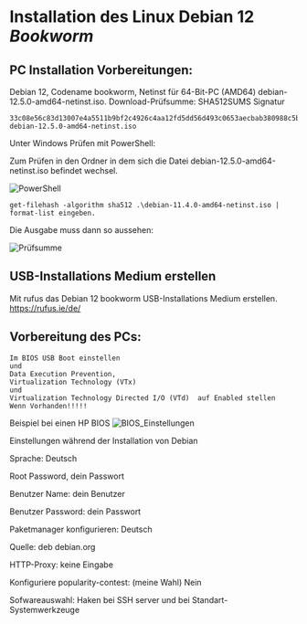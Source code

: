 # Installation des Linux Debian 12 *Bookworm*

## PC Installation Vorbereitungen:
Debian 12, Codename bookworm, Netinst für 64-Bit-PC (AMD64) debian-12.5.0-amd64-netinst.iso.
Download-Prüfsumme: SHA512SUMS Signatur
````SHA512SUMS
33c08e56c83d13007e4a5511b9bf2c4926c4aa12fd5dd56d493c0653aecbab380988c5bf1671dbaea75c582827797d98c4a611f7fb2b131fbde2c677d5258ec9 debian-12.5.0-amd64-netinst.iso
````
Unter Windows Prüfen mit PowerShell:

Zum Prüfen in den Ordner in dem sich die Datei debian-12.5.0-amd64-netinst.iso befindet wechsel.

![PowerShell](./grafics/PowerShell.png)
````In PowerShell 
get-filehash -algorithm sha512 .\debian-11.4.0-amd64-netinst.iso | format-list eingeben.
````

Die Ausgabe muss dann so aussehen:

![Prüfsumme](./grafics/get-filehash_ausgabe.png)

## USB-Installations Medium erstellen
Mit rufus das Debian 12 bookworm USB-Installations Medium erstellen. https://rufus.ie/de/

## Vorbereitung des PCs:
````
Im BIOS USB Boot einstellen
und 
Data Execution Prevention, 
Virtualization Technology (VTx) 
und
Virtualization Technology Directed I/O (VTd)  auf Enabled stellen
Wenn Vorhanden!!!!!
````
Beispiel bei einen HP BIOS
![BIOS_Einstellungen](./grafics/BIOS_Einstellungen.png)

Einstellungen während der Installation von Debian

Sprache: Deutsch

Root Password, dein Passwort

Benutzer Name:  dein Benutzer 

Benutzer Password: dein Passwort

Paketmanager konfigurieren: Deutsch

Quelle: deb debian.org

HTTP-Proxy: keine Eingabe

Konfiguriere popularity-contest: (meine Wahl) Nein

Sofwareauswahl: Haken bei SSH server und bei Standart-Systemwerkzeuge


